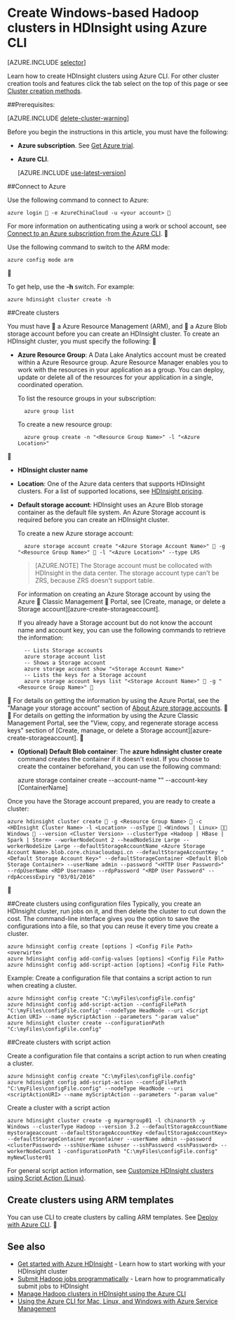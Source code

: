 <properties
   pageTitle="Create Windows-based Hadoop clusters in HDInsight using Azure CLI"
   	description="Learn how to create clusters for Azure HDInsight by using Azure CLI."
   services="hdinsight"
   documentationCenter=""
   tags="azure-portal"
   authors="mumian"
   manager="paulettm"
   editor="cgronlun"/>

<tags
	ms.service="hdinsight"
	ms.date="05/27/2016"
	wacn.date=""/>

# Create Windows-based Hadoop clusters in HDInsight using Azure CLI

[AZURE.INCLUDE [selector](../includes/hdinsight-selector-create-clusters.md)]

Learn how to create HDInsight clusters using Azure CLI. For other cluster creation tools and features click the tab select on the top of this page or see [Cluster creation methods](/documentation/articles/hdinsight-provision-clusters-v1/#cluster-creation-methods).

##Prerequisites:

[AZURE.INCLUDE [delete-cluster-warning](../includes/hdinsight-delete-cluster-warning.md)]


Before you begin the instructions in this article, you must have the following:

- **Azure subscription**. See [Get Azure trial](/pricing/1rmb-trial/).
- **Azure CLI**.

	[AZURE.INCLUDE [use-latest-version](../includes/hdinsight-use-latest-cli.md)] 

##Connect to Azure

Use the following command to connect to Azure:

	azure login  -e AzureChinaCloud -u <your account> 

For more information on authenticating using a work or school account, see [Connect to an Azure subscription from the Azure CLI](/documentation/articles/xplat-cli-connect/).


Use the following command to switch to the ARM mode:

	azure config mode arm


To get help, use the **-h** switch.  For example:

	azure hdinsight cluster create -h

##Create clusters

You must have  a Azure Resource Management (ARM), and  a Azure Blob storage account before you can create an HDInsight cluster. To create an HDInsight cluster, you must specify the following:


- **Azure Resource Group**: A Data Lake Analytics account must be created within a Azure Resource group. Azure Resource Manager enables you to work with the resources in your application as a group. You can deploy, update or delete all of the resources for your application in a single, coordinated operation.

	To list the resource groups in your subscription:

		azure group list

	To create a new resource group:

		azure group create -n "<Resource Group Name>" -l "<Azure Location>"


- **HDInsight cluster name**

- **Location**: One of the Azure data centers that supports HDInsight clusters. For a list of supported locations, see [HDInsight pricing](/home/features/hdinsight/pricing/).

- **Default storage account**: HDInsight uses an Azure Blob storage container as the default file system. An Azure Storage account is required before you can create an HDInsight cluster.

	To create a new Azure storage account:

		azure storage account create "<Azure Storage Account Name>"  -g "<Resource Group Name>"  -l "<Azure Location>" --type LRS

	> [AZURE.NOTE] The Storage account must be collocated with HDInsight in the data center.
	> The storage account type can't be ZRS, because ZRS doesn't support table.

	For information on creating an Azure Storage account by using the Azure  Classic Management  Portal, see [Create, manage, or delete a Storage account][azure-create-storageaccount].

	If you already have a Storage account but do not know the account name and account key, you can use the following commands to retrieve the information:

		-- Lists Storage accounts
		azure storage account list
		-- Shows a Storage account
		azure storage account show "<Storage Account Name>"
		-- Lists the keys for a Storage account
		azure storage account keys list "<Storage Account Name>"  -g "<Resource Group Name>" 


	For details on getting the information by using the Azure Portal, see the "Manage your storage account" section of [About Azure storage accounts](/documentation/articles/storage-create-storage-account/#manage-your-storage-account).


	For details on getting the information by using the Azure Classic Management Portal, see the "View, copy, and regenerate storage access keys" section of [Create, manage, or delete a Storage account][azure-create-storageaccount].


- **(Optional) Default Blob container**: The **azure hdinsight cluster create** command creates the container if it doesn't exist. If you choose to create the container beforehand, you can use the following command:

	azure storage container create --account-name "<Storage Account Name>" --account-key <Storage Account Key> [ContainerName]

Once you have the Storage account prepared, you are ready to create a cluster:


    azure hdinsight cluster create  -g <Resource Group Name>  -c <HDInsight Cluster Name> -l <Location> --osType  <Windows | Linux>  Windows  --version <Cluster Version> --clusterType <Hadoop | HBase | Spark | Storm> --workerNodeCount 2 --headNodeSize Large --workerNodeSize Large --defaultStorageAccountName <Azure Storage Account Name>.blob.core.chinacloudapi.cn --defaultStorageAccountKey "<Default Storage Account Key>" --defaultStorageContainer <Default Blob Storage Container> --userName admin --password "<HTTP User Password>" --rdpUserName <RDP Username> --rdpPassword "<RDP User Password" --rdpAccessExpiry "03/01/2016"



##Create clusters using configuration files
Typically, you create an HDInsight cluster, run jobs on it, and then delete the cluster to cut down the cost. The command-line interface gives you the option to save the configurations into a file, so that you can reuse it every time you create a cluster.  

	azure hdinsight config create [options ] <Config File Path> <overwirte>
	azure hdinsight config add-config-values [options] <Config File Path>
	azure hdinsight config add-script-action [options] <Config File Path>

Example: Create a configuration file that contains a script action to run when creating a cluster.

	azure hdinsight config create "C:\myFiles\configFile.config"
	azure hdinsight config add-script-action --configFilePath "C:\myFiles\configFile.config" --nodeType HeadNode --uri <Script Action URI> --name myScriptAction --parameters "-param value"
	azure hdinsight cluster create --configurationPath "C:\myFiles\configFile.config"

##Create clusters with script action

Create a configuration file that contains a script action to run when creating a cluster.

    azure hdinsight config create "C:\myFiles\configFile.config"
    azure hdinsight config add-script-action --configFilePath "C:\myFiles\configFile.config" --nodeType HeadNode --uri <scriptActionURI> --name myScriptAction --parameters "-param value"

Create a cluster with a script action

	azure hdinsight cluster create -g myarmgroup01 -l chinanorth -y Windows --clusterType Hadoop --version 3.2 --defaultStorageAccountName mystorageaccount --defaultStorageAccountKey <defaultStorageAccountKey> --defaultStorageContainer mycontainer --userName admin --password <clusterPassword> --sshUserName sshuser --sshPassword <sshPassword> --workerNodeCount 1 -configurationPath "C:\myFiles\configFile.config" myNewCluster01


For general script action information, see [Customize HDInsight clusters using Script Action (Linux)](/documentation/articles/hdinsight-hadoop-customize-cluster-v1/).


## Create clusters using ARM templates

You can use CLI to create clusters by calling ARM templates. See [Deploy with Azure CLI](/documentation/articles/hdinsight-hadoop-create-windows-clusters-arm-templates/#deploy-with-azure-cli).


## See also

- [Get started with Azure HDInsight](/documentation/articles/hdinsight-hadoop-tutorial-get-started-windows-v1/) - Learn how to start working with your HDInsight cluster
- [Submit Hadoop jobs programmatically](/documentation/articles/hdinsight-submit-hadoop-jobs-programmatically/) - Learn how to programmatically submit jobs to HDInsight
- [Manage Hadoop clusters in HDInsight using the Azure CLI](/documentation/articles/hdinsight-administer-use-command-line/)
- [Using the Azure CLI for Mac, Linux, and Windows with Azure Service Management](/documentation/articles/virtual-machines-command-line-tools/)